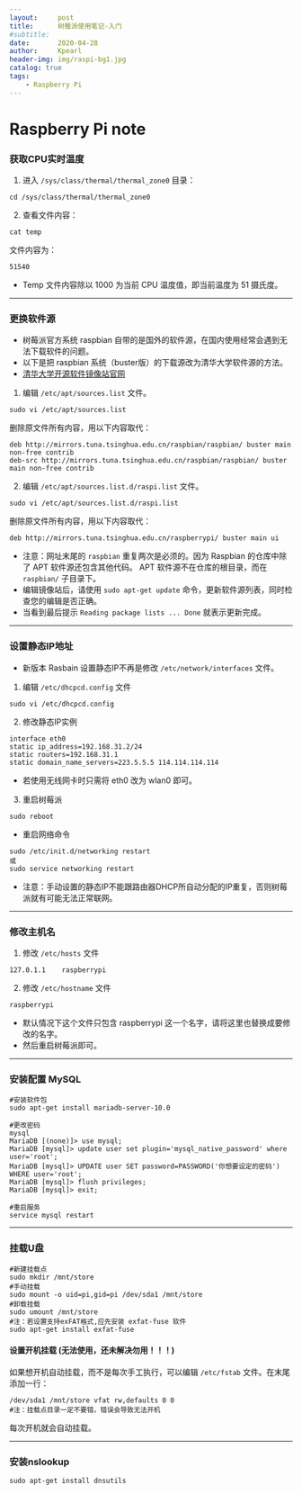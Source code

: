 ```yaml
---
layout:     post
title:      树莓派使用笔记-入门
#subtitle:   
date:       2020-04-28
author:     Kpearl
header-img: img/raspi-bg1.jpg
catalog: true
tags:
    - Raspberry Pi
---
```

# Raspberry Pi note



### 获取CPU实时温度
1. 进入 ```/sys/class/thermal/thermal_zone0``` 目录：
``` 
cd /sys/class/thermal/thermal_zone0 
```
2. 查看文件内容：
```
cat temp
```
文件内容为：
```
51540
```
- Temp 文件内容除以 1000 为当前 CPU 温度值，即当前温度为 51 摄氏度。



---



### 更换软件源
- 树莓派官方系统 raspbian 自带的是国外的软件源，在国内使用经常会遇到无法下载软件的问题。
- 以下是把 raspbian 系统（buster版）的下载源改为清华大学软件源的方法。
- [清华大学开源软件镜像站官网](https://mirror.tuna.tsinghua.edu.cn/help/raspbian/)

1. 编辑 `/etc/apt/sources.list` 文件。
```
sudo vi /etc/apt/sources.list
```
删除原文件所有内容，用以下内容取代：
```
deb http://mirrors.tuna.tsinghua.edu.cn/raspbian/raspbian/ buster main non-free contrib
deb-src http://mirrors.tuna.tsinghua.edu.cn/raspbian/raspbian/ buster main non-free contrib
```
2. 编辑 `/etc/apt/sources.list.d/raspi.list` 文件。
```
sudo vi /etc/apt/sources.list.d/raspi.list
```
删除原文件所有内容，用以下内容取代：
```
deb http://mirrors.tuna.tsinghua.edu.cn/raspberrypi/ buster main ui
```

- 注意：网址末尾的 ```raspbian``` 重复两次是必须的。因为 Raspbian 的仓库中除了 APT 软件源还包含其他代码。 APT 软件源不在仓库的根目录，而在 ```raspbian/``` 子目录下。
- 编辑镜像站后，请使用 ```sudo apt-get update``` 命令，更新软件源列表，同时检查您的编辑是否正确。
- 当看到最后提示 ```Reading package lists ... Done``` 就表示更新完成。



---



### 设置静态IP地址
- 新版本 Rasbain 设置静态IP不再是修改 ```/etc/network/interfaces``` 文件。
1. 编辑 ```/etc/dhcpcd.config``` 文件
```
sudo vi /etc/dhcpcd.config
```
2. 修改静态IP实例
```
interface eth0
static ip_address=192.168.31.2/24
static routers=192.168.31.1
static domain_name_servers=223.5.5.5 114.114.114.114
```
- 若使用无线网卡时只需将 eth0 改为 wlan0 即可。
3. 重启树莓派
```
sudo reboot
```
- 重启网络命令 
```
sudo /etc/init.d/networking restart
或
sudo service networking restart
```
- 注意：手动设置的静态IP不能跟路由器DHCP所自动分配的IP重复，否则树莓派就有可能无法正常联网。



---



### 修改主机名
1. 修改 ```/etc/hosts``` 文件
```
127.0.1.1    raspberrypi
```

2. 修改 ```/etc/hostname``` 文件
```
raspberrypi
```
- 默认情况下这个文件只包含 raspberrypi 这一个名字，请将这里也替换成要修改的名字。
- 然后重启树莓派即可。



---



### 安装配置 MySQL
```
#安装软件包
sudo apt-get install mariadb-server-10.0
```
```
#更改密码
mysql
MariaDB [(none)]> use mysql;
MariaDB [mysql]> update user set plugin='mysql_native_password' where user='root';
MariaDB [mysql]> UPDATE user SET password=PASSWORD('你想要设定的密码') WHERE user='root';
MariaDB [mysql]> flush privileges;
MariaDB [mysql]> exit;
```
```
#重启服务
service mysql restart
```

---





### 挂载U盘
```
#新建挂载点
sudo mkdir /mnt/store
#手动挂载
sudo mount -o uid=pi,gid=pi /dev/sda1 /mnt/store
#卸载挂载
sudo umount /mnt/store
#注：若设置支持exFAT格式,应先安装 exfat-fuse 软件
sudo apt-get install exfat-fuse
```
#### 设置开机挂载 (无法使用，还未解决勿用！！！)
如果想开机自动挂载，而不是每次手工执行，可以编辑 ```/etc/fstab``` 文件。在末尾添加一行：
```
/dev/sda1 /mnt/store vfat rw,defaults 0 0
#注：挂载点目录一定不要错，错误会导致无法开机
```
每次开机就会自动挂载。



---





### 安装nslookup
```
sudo apt-get install dnsutils
```

